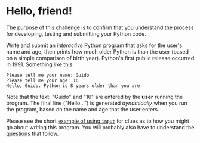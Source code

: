 # Hello, friend!

The purpose of this challenge is to confirm that you understand the process for developing, testing
and submitting your Python code.

Write and submit an *interactive* Python program that asks for the user's name and age, then prints how much older Python is than the user (based on a simple comparison of birth year). Python's first public release occurred in 1991. 
Something like this:

```
Please tell me your name: Guido
Please tell me your age: 16
Hello, Guido. Python is 8 years older than you are!
```
Note that the text: "Guido" and "16" are entered by the **user** running the program. The final line ("Hello...")
is generated *dynamically* when you run the program, based on the name and age that the user enters.

Please see the short [example of using ```input```](https://github.com/HHS-IntroProgramming/Standards-and-Syllabus/wiki/Introduction-to-Github-with-Runpython#input) for clues as to how you might go about writing this program. You will probably also have to understand the 
[questions](https://github.com/HHS-IntroProgramming/Standards-and-Syllabus/wiki/Introduction-to-Github-with-Runpython#questions-1)
that follow.
